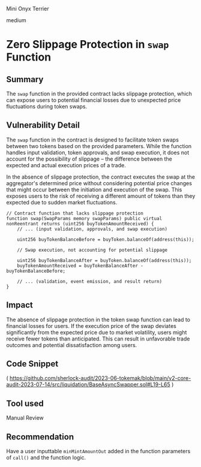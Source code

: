 Mini Onyx Terrier

medium

# Zero Slippage Protection in `swap` Function
## Summary
The `swap` function in the provided contract lacks slippage protection, which can expose users to potential financial losses due to unexpected price fluctuations during token swaps.
## Vulnerability Detail
The `swap` function in the contract is designed to facilitate token swaps between two tokens based on the provided parameters. While the function handles input validation, token approvals, and swap execution, it does not account for the possibility of slippage – the difference between the expected and actual execution prices of a trade.

In the absence of slippage protection, the contract executes the swap at the aggregator's determined price without considering potential price changes that might occur between the initiation and execution of the swap. This exposes users to the risk of receiving a different amount of tokens than they expected due to sudden market fluctuations.
```solidity
// Contract function that lacks slippage protection
function swap(SwapParams memory swapParams) public virtual nonReentrant returns (uint256 buyTokenAmountReceived) {
    // ... (input validation, approvals, and swap execution)

    uint256 buyTokenBalanceBefore = buyToken.balanceOf(address(this));
    
    // Swap execution, not accounting for potential slippage
    
    uint256 buyTokenBalanceAfter = buyToken.balanceOf(address(this));
    buyTokenAmountReceived = buyTokenBalanceAfter - buyTokenBalanceBefore;

    // ... (validation, event emission, and result return)
}

```
## Impact
The absence of slippage protection in the token swap function can lead to financial losses for users. If the execution price of the swap deviates significantly from the expected price due to market volatility, users might receive fewer tokens than anticipated. This can result in unfavorable trade outcomes and potential dissatisfaction among users.
## Code Snippet
(
https://github.com/sherlock-audit/2023-06-tokemak/blob/main/v2-core-audit-2023-07-14/src/liquidation/BaseAsyncSwapper.sol#L19-L65
)
## Tool used

Manual Review

## Recommendation
Have a user inputtable `minMintAmountOut` added in the function parameters of `call()` and the function logic.